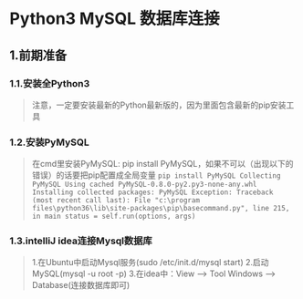 # Python3 MySQL 数据库连接

## 1.前期准备

### 1.1.安装全Python3
> 注意，一定要安装最新的Python最新版的，因为里面包含最新的pip安装工具

### 1.2.安装PyMySQL
> 在cmd里安装PyMySQL: pip install PyMySQL，如果不可以（出现以下的错误）的话要把pip配置成全局变量
``pip install PyMySQL
  Collecting PyMySQL
    Using cached PyMySQL-0.8.0-py2.py3-none-any.whl
  Installing collected packages: PyMySQL
  Exception:
  Traceback (most recent call last):
    File "c:\program files\python36\lib\site-packages\pip\basecommand.py", line 215, in main
      status = self.run(options, args)``


### 1.3.intelliJ idea连接Mysql数据库
> 1.在Ubuntu中启动Mysql服务(sudo /etc/init.d/mysql start)
> 2.启动MySQL(mysql -u root -p)
> 3.在idea中：View --> Tool Windows --> Database(连接数据库即可) 
